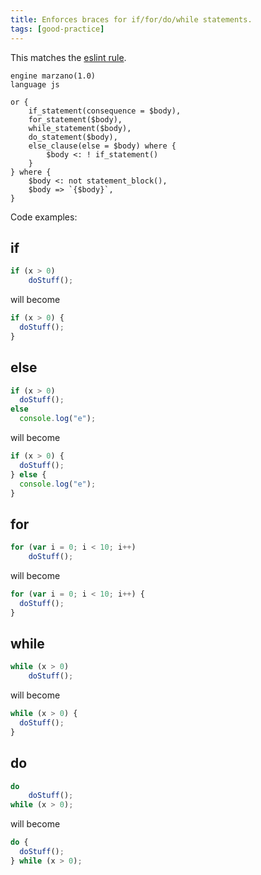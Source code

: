 ```yaml
---
title: Enforces braces for if/for/do/while statements.
tags: [good-practice]
---
```

This matches the [eslint rule](https://eslint.org/docs/latest/rules/curly).


```grit
engine marzano(1.0)
language js

or {
    if_statement(consequence = $body),
    for_statement($body),
    while_statement($body),
    do_statement($body),
    else_clause(else = $body) where {
        $body <: ! if_statement()
    }
} where {
    $body <: not statement_block(),
    $body => `{$body}`,
}

```

Code examples:
## if 
```js
if (x > 0)
    doStuff();
```
will become 
```js
if (x > 0) {
  doStuff();
}
```

## else 
```js 
if (x > 0)
  doStuff();
else
  console.log("e");
```
will become
```js
if (x > 0) {
  doStuff();
} else {
  console.log("e");
}
```

## for
```js
for (var i = 0; i < 10; i++)
    doStuff();
```
will become 
```js
for (var i = 0; i < 10; i++) {
  doStuff();
}
```
## while
```js   
while (x > 0)
    doStuff();
```
will become 
```js
while (x > 0) {
  doStuff();
}
```
## do
```js
do
    doStuff();
while (x > 0);
```
will become 
```js
do {
  doStuff();
} while (x > 0);
```
